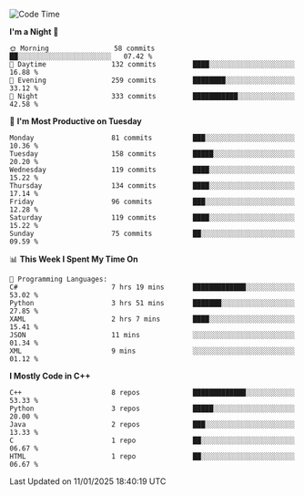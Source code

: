 <!--START_SECTION:waka-->
![Code Time](http://img.shields.io/badge/Code%20Time-240%20hrs%2059%20mins-blue)

**I'm a Night 🦉** 

```text
🌞 Morning                58 commits          ██░░░░░░░░░░░░░░░░░░░░░░░   07.42 % 
🌆 Daytime                132 commits         ████░░░░░░░░░░░░░░░░░░░░░   16.88 % 
🌃 Evening                259 commits         ████████░░░░░░░░░░░░░░░░░   33.12 % 
🌙 Night                  333 commits         ███████████░░░░░░░░░░░░░░   42.58 % 
```
📅 **I'm Most Productive on Tuesday** 

```text
Monday                   81 commits          ███░░░░░░░░░░░░░░░░░░░░░░   10.36 % 
Tuesday                  158 commits         █████░░░░░░░░░░░░░░░░░░░░   20.20 % 
Wednesday                119 commits         ████░░░░░░░░░░░░░░░░░░░░░   15.22 % 
Thursday                 134 commits         ████░░░░░░░░░░░░░░░░░░░░░   17.14 % 
Friday                   96 commits          ███░░░░░░░░░░░░░░░░░░░░░░   12.28 % 
Saturday                 119 commits         ████░░░░░░░░░░░░░░░░░░░░░   15.22 % 
Sunday                   75 commits          ██░░░░░░░░░░░░░░░░░░░░░░░   09.59 % 
```


📊 **This Week I Spent My Time On** 

```text
💬 Programming Languages: 
C#                       7 hrs 19 mins       █████████████░░░░░░░░░░░░   53.02 % 
Python                   3 hrs 51 mins       ███████░░░░░░░░░░░░░░░░░░   27.85 % 
XAML                     2 hrs 7 mins        ████░░░░░░░░░░░░░░░░░░░░░   15.41 % 
JSON                     11 mins             ░░░░░░░░░░░░░░░░░░░░░░░░░   01.34 % 
XML                      9 mins              ░░░░░░░░░░░░░░░░░░░░░░░░░   01.12 % 
```

**I Mostly Code in C++** 

```text
C++                      8 repos             █████████████░░░░░░░░░░░░   53.33 % 
Python                   3 repos             █████░░░░░░░░░░░░░░░░░░░░   20.00 % 
Java                     2 repos             ███░░░░░░░░░░░░░░░░░░░░░░   13.33 % 
C                        1 repo              ██░░░░░░░░░░░░░░░░░░░░░░░   06.67 % 
HTML                     1 repo              ██░░░░░░░░░░░░░░░░░░░░░░░   06.67 % 
```




 Last Updated on 11/01/2025 18:40:19 UTC
<!--END_SECTION:waka-->
